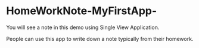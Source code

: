 # HomeWorkNote-MyFirstApp-

You will see a note in this demo using Single View Application.

People can use this app to write down a note typically from their homework.
